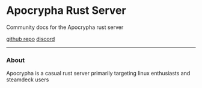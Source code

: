 # Apocrypha Rust Server

Community docs for the Apocrypha rust server

[github repo]()
[discord]()

---

### About

Apocrypha is a casual rust server primarily targeting linux enthusiasts and
steamdeck users
